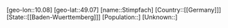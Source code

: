 ﻿---
location: [49.07,10.08]
type: City
tags:
- geo/City


SpocWebEntityId: 34570
isDeleted: false
confidential: public

---
[geo-lon::10.08]
[geo-lat::49.07]
[name::Stimpfach]
[Country::[[Germany]]]
[State::[[Baden-Wuerttemberg]]]
[Population::]
[Unknown::]

